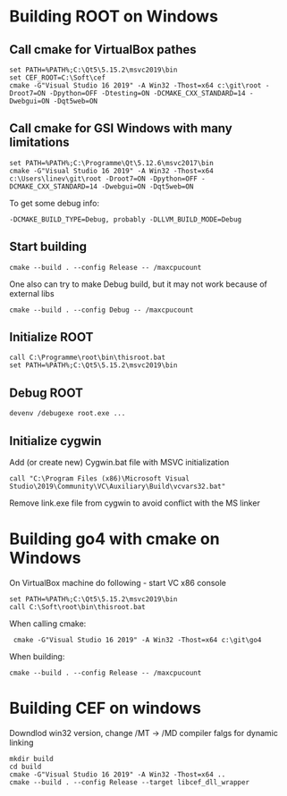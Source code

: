 # Building ROOT on Windows

## Call cmake for VirtualBox pathes

    set PATH=%PATH%;C:\Qt5\5.15.2\msvc2019\bin
    set CEF_ROOT=C:\Soft\cef
    cmake -G"Visual Studio 16 2019" -A Win32 -Thost=x64 c:\git\root -Droot7=ON -Dpython=OFF -Dtesting=ON -DCMAKE_CXX_STANDARD=14 -Dwebgui=ON -Dqt5web=ON

## Call cmake for GSI Windows with many limitations
    set PATH=%PATH%;C:\Programme\Qt\5.12.6\msvc2017\bin
    cmake -G"Visual Studio 16 2019" -A Win32 -Thost=x64 c:\Users\linev\git\root -Droot7=ON -Dpython=OFF -DCMAKE_CXX_STANDARD=14 -Dwebgui=ON -Dqt5web=ON

To get some debug info:

    -DCMAKE_BUILD_TYPE=Debug, probably -DLLVM_BUILD_MODE=Debug


## Start building

    cmake --build . --config Release -- /maxcpucount

One also can try to make Debug build, but it may not work because of external libs

    cmake --build . --config Debug -- /maxcpucount

## Initialize ROOT

    call C:\Programme\root\bin\thisroot.bat
    set PATH=%PATH%;C:\Qt5\5.15.2\msvc2019\bin

## Debug ROOT

    devenv /debugexe root.exe ...


## Initialize cygwin

Add (or create new) Cygwin.bat file with MSVC initialization

    call "C:\Program Files (x86)\Microsoft Visual Studio\2019\Community\VC\Auxiliary\Build\vcvars32.bat"

Remove link.exe file from cygwin to avoid conflict with the MS linker


# Building go4 with cmake on Windows

On VirtualBox machine do following - start VC x86 console

    set PATH=%PATH%;C:\Qt5\5.15.2\msvc2019\bin
    call C:\Soft\root\bin\thisroot.bat

When calling cmake:

     cmake -G"Visual Studio 16 2019" -A Win32 -Thost=x64 c:\git\go4

When building:

    cmake --build . --config Release -- /maxcpucount


# Building CEF on windows

Downdlod win32 version, change /MT -> /MD compiler falgs for dynamic linking

    mkdir build
    cd build
    cmake -G"Visual Studio 16 2019" -A Win32 -Thost=x64 ..
    cmake --build . --config Release --target libcef_dll_wrapper

